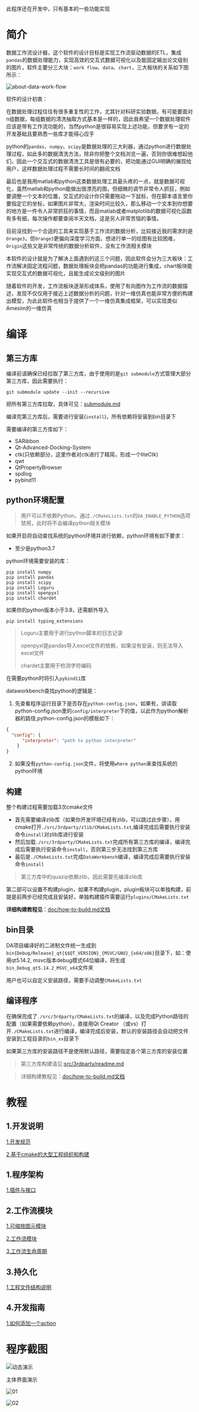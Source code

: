 ﻿此程序还在开发中，只有基本的一些功能实现

# 简介

数据工作流设计器，这个软件的设计目标是实现工作流驱动数据的ETL，集成`pandas`的数据处理能力，实现高效的交互式数据可视化以及能固定输出论文级别的图片，软件主要分三大块：`work flow`、`data`、`chart`，三大板块的关系如下图所示：

![about-data-work-flow](./doc/PIC/about-data-work-flow.png)

软件的设计初衷：

在数据处理过程往往有很多重复性的工作，尤其针对科研实验数据，有可能要面对n组数据，每组数据的清洗抽取方式基本是一样的，因此我希望一个数据处理软件应该是带有工作流功能的，当然python是很容易实现上述功能，但要求有一定的开发基础且要熟悉一些库才能得心应手

python的`pandas`、`numpy`、`scipy`是数据处理的三大利器，通过python进行数据处理过程，如此多的数据清洗方法，除非你把整个文档浏览一遍，否则你很难想起他们，因此一个交互式的数据清洗工具是很有必要的，把功能通过GUI明确的展现给用户，这样数据处理过程不需要长时间的翻阅文档

最后也是我用matlab和python这类数据处理工具最头疼的一点，就是数据可视化，虽然matlab和python能做出很漂亮的图，但细微的调节非常令人抓狂，例如要调整一个文本的位置，交互式的设计你只需要拖动一下鼠标，但在脚本语言里你要指定它的坐标，如果图片非常大，渲染时间比较久，那么移动一个文本到你想要的地方是一件令人非常抓狂的事情，而且matlab或者matplotlib的数据可视化函数有多有细，每次操作都要查阅半天文档，这是另人非常苦恼的事情。

目前没找到一个合适的工具来实现基于工作流的数据分析，比较接近我的需求的是`Orange3`，但`Orange3`更偏向深度学习方面，想进行单一的绘图有比较困难，`Origin`这些又是非常传统的数据分析软件，没有工作流相关模块

本软件的设计就是为了解决上面遇到的这三个问题，因此软件会分为三大板块：工作流解决固定流程问题，数据处理板块会把pandas的功能进行集成，chart板块能实现交互式的数据可视化，且能生成论文级别的图片

随着软件的开发，工作流板块逐渐形成体系，使用了有向图作为工作流的数据描述，发现不仅仅用于接近上述数据分析的问题，针对一维仿真也能非常方便的构建出模型，为此此软件也相当于提供了一个一维仿真集成框架，可以实现类似Amesim的一维仿真

# 编译

## 第三方库

编译前请确保已经拉取了第三方库，由于使用的是`git submodule`方式管理大部分第三方库，因此需要执行：

```shell
git submodule update --init --recursive
```

把所有第三方库拉取，具体可见：[submodule.md](./submodule.md)

编译完第三方库后，需要进行安装(`install`)，所有依赖将安装到bin目录下

需要编译的第三方库如下：

- SARibbon
- Qt-Advanced-Docking-System
- ctk(只依赖部分，这里作者对ctk进行了精简，形成一个liteCtk)
- qwt
- QtPropertyBrowser
- spdlog
- pybind11

## python环境配置

> 用户可以不依赖Python，通过`./CMakeLists.txt`的`DA_ENABLE_PYTHON`选项禁用，此时将不会编译python相关模块

如果开启将自动查找系统的python环境并进行依赖，python环境有如下要求：

- 至少是python3.7

python环境需要安装的库：

```
pip install numpy
pip install pandas
pip install scipy
pip install Loguru
pip install openpyxl
pip install chardet
```

如果你的python版本小于3.8，还需额外导入

```
pip install typing_extensions
```

> Loguru主要用于进行python脚本的日志记录
> 
> openpyxl是pandas导入excel文件的依赖，如果没有安装，则无法导入excel文件
>
> chardet主要用于检测字符编码

在需要python时将引入`pybind11`库

dataworkbench查找python的逻辑是：

1. 先查看程序运行目录下是否存在`python-config.json`，如果有，讲读取python-config.json里的`config/interpreter`下的值，以此作为python解析器的路径,python-config.json的模板如下：

```json
{
  "config": {
      "interpreter": "path to python interpreter"
    }
}
```

2. 如果没有`python-config.json`文件，将使用`where python`来查找系统的python环境

## 构建

整个构建过程需要加载3次cmake文件
- 首先需要编译zlib库（如果你开发环境已经有zlib，可以跳过此步骤），用cmake打开`./src/3rdparty/zlib/CMakeLists.txt`,编译完成后需要执行安装命令`install`对zlib库进行安装
- 然后加载`./src/3rdparty/CMakeLists.txt`完成所有第三方库的编译，编译完成后需要执行安装命令`install`，否则第三步无法找到第三方库
- 最后是`./CMakeLists.txt`完成`DataWorkbench`编译，编译完成后需要执行安装命令`install`

> 第三方库中的quazip依赖zlib，因此需要先编译zlib库

第二部可以设置不构建plugin，如果不构建plugin，plugin板块可以单独构建，前提是前两步已经完成且安装好，单独构建插件需要运行`plugins/CMakeLists.txt`

**详细构建教程见**：[doc/how-to-build.md文档](./doc/how-to-build.md)

## bin目录

DA项目编译好的二进制文件统一生成到`bin{Debug/Release}_qt{$$QT_VERSION}_{MSVC/GNU}_{x64/x86}`目录下，如：使用qt5.14.2, msvc版本debug模式64位编译，将生成`bin_Debug_qt5.14.2_MSVC_x64`文件夹

用户也可以自定义安装路径，需要手动调整`CMakeLists.txt`

## 编译程序

在确保完成了`./src/3rdparty/CMakeLists.txt`的编译，以及完成Python路径的配置（如果需要依赖python），直接用Qt Creator （或vs）打开`./CMakeLists.txt`进行编译，编译完成后安装，默认的安装路径会自动把文件安装到工程目录的`bin_xx`目录下

如果第三方库的安装路径不是使用默认路径，需要指定各个第三方库的安装位置

> 第三方库构建请见:[src/3rdparty/readme.md](./src/3rdparty/readme.md)

> 详细构建教程见：[doc/how-to-build.md文档](./doc/how-to-build.md)


# 教程

## 1.开发说明

[1.开发规范](./coding-standard.md)

[2.基于cmake的大型工程组织和构建](./doc/基于cmake的大型工程组织和构建.md)

## 1.程序架构

[1.插件与接口](./doc/zh/插件与接口.md)

## 2.工作流模块

[1.可缩放图元模块](./doc/zh/可缩放图元.md)

[2.工作流模块](./doc/zh/工作流.md)

[3.工作流生命周期](./doc/zh/工作流生命周期.md)

## 3.持久化

[1.工程文件结构说明](./doc/zh/工程文件结构说明.md)

## 4.开发指南

[1.如何添加一个action](./doc/zh/如何添加一个action.md)

# 程序截图

![动态演示](./doc/screenshot/screenshot1.gif)

主体界面演示

![01](./doc/screenshot/01.png)

![02](./doc/screenshot/02.png)
